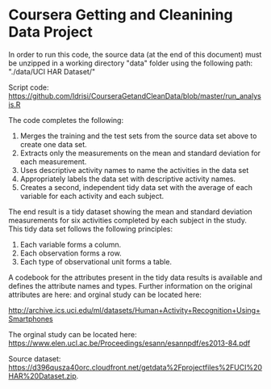 # Coursera Getting and Cleanining Data Project

In order to run this code, the source data (at the end of this document) must be unzipped in a working directory "data" folder using the following path:
"./data/UCI HAR Dataset/"

Script code: https://github.com/Idrisi/CourseraGetandCleanData/blob/master/run_analysis.R

The code completes the following:
1. Merges the training and the test sets from the source data set above to create one data set.
2. Extracts only the measurements on the mean and standard deviation for each measurement.
3. Uses descriptive activity names to name the activities in the data set
4. Appropriately labels the data set with descriptive activity names.
5. Creates a second, independent tidy data set with the average of each variable for each activity and each subject.

The end result is a tidy dataset showing the mean and standard deviation measurements for six activities completed by each subject in the study. This tidy data set follows the following principles:

1. Each variable forms a column.
2. Each observation forms a row.
3. Each type of observational unit forms a table.

A codebook for the attributes present in the tidy data results is available and defines the attribute names and types. Further information on the original attributes are here: and orginal study can be located here:

http://archive.ics.uci.edu/ml/datasets/Human+Activity+Recognition+Using+Smartphones

The orginal study can be located here:
https://www.elen.ucl.ac.be/Proceedings/esann/esannpdf/es2013-84.pdf

Source dataset:
https://d396qusza40orc.cloudfront.net/getdata%2Fprojectfiles%2FUCI%20HAR%20Dataset.zip.
